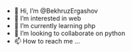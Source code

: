 - 👋 Hi, I’m @BekhruzErgashov
- 👀 I’m interested in web
- 🌱 I’m currently learning php
- 💞️ I’m looking to collaborate on python
- 📫 How to reach me ...

<!---
BekhruzErgashov/BekhruzErgashov is a ✨ special ✨ repository because its `README.md` (this file) appears on your GitHub profile.
You can click the Preview link to take a look at your changes.
--->
